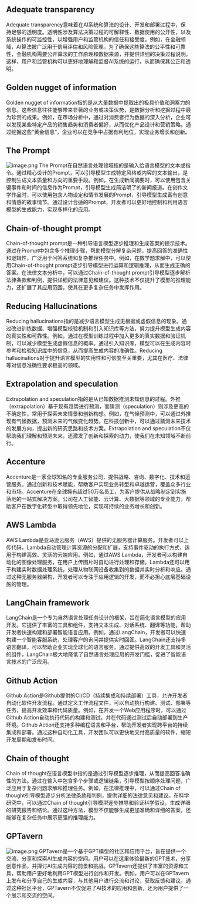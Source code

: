 
## Adequate transparency

Adequate transparency意味着在AI系统和算法的设计、开发和部署过程中，保持足够的透明度。透明性涉及算法决策过程的可解释性、数据使用的公开性，以及系统操作的可监控性，以增强用户和监管机构的信任和接受度。例如，在金融领域，AI算法被广泛用于信用评估和风险管理。为了确保这些算法的公平性和可靠性，金融机构需要公开算法的工作原理和数据来源，并提供详细的决策过程说明。这样，用户和监管机构可以更好地理解和监督AI系统的运行，从而确保其公正和透明。

## Golden nugget of information

Golden nugget of information指的是从大量数据中提取出的极具价值和洞察力的信息。这些信息往往能够带来显著的业务或决策优势，是数据分析和挖掘过程中最为珍贵的成果。例如，在市场分析中，通过对消费者行为数据的深入分析，企业可以发现某些特定产品的销售趋势和消费者偏好，从而优化产品设计和营销策略。通过挖掘这些“黄金信息”，企业可以在竞争中占据有利地位，实现业务增长和创新。

## The Prompt

![image.png](https://cdn.jsdelivr.net/gh/duanbiao2000/BlogGallery@main/picture/20240611123458.png)
The Prompt在自然语言处理领域指的是输入给语言模型的文本或指令。通过精心设计的Prompt，可以引导模型生成特定风格或内容的文本输出，是控制生成文本质量和方向的重要手段。例如，在生成新闻摘要时，可以使用包含关键事件和时间的信息作为Prompt，引导模型生成简洁明了的新闻报道。在创作文学作品时，可以使用包含人物设定和情节发展的Prompt，引导模型生成富有创意和情感的故事情节。通过设计合适的Prompt，开发者可以更好地控制和利用语言模型的生成能力，实现多样化的应用。

## Chain-of-thought prompt

Chain-of-thought prompt是一种引导语言模型逐步推理和生成答案的提示技术。通过在Prompt中包含多个推理步骤，帮助模型分解复杂问题，提高回答的准确性和逻辑性，广泛用于问答系统和复杂推理任务中。例如，在数学题求解中，可以使用Chain-of-thought prompt逐步引导模型进行运算和逻辑推理，从而生成正确的答案。在法律文本分析中，可以通过Chain-of-thought prompt引导模型逐步解析法律条款和判例，提供详细的法律意见和建议。这种技术不仅提升了模型的推理能力，还扩展了其应用范围，使其在更多复杂任务中发挥作用。

## Reducing Hallucinations

Reducing hallucinations指的是减少语言模型生成无根据或虚假信息的现象。通过改进训练数据、增强模型校验机制和引入知识库等方法，努力提升模型生成内容的真实性和可靠性。例如，通过在模型训练过程中加入更多的真实数据和验证机制，可以减少模型生成虚假信息的概率。通过引入知识库，模型可以在生成内容时参考和检验知识库中的信息，从而提高生成内容的准确性。Reducing hallucinations对于提升语言模型的实用性和可信度至关重要，尤其在医疗、法律等对信息准确性要求极高的领域。

## Extrapolation and speculation

Extrapolation and speculation指的是从已知数据推测未知信息的过程。外推（extrapolation）基于现有趋势进行预测，而猜测（speculation）则涉及更高的不确定性，常用于探索未来情景和创新构想。例如，在气候预测中，可以通过外推现有气候数据，预测未来的气候变化趋势。在科技创新中，可以通过猜测未来技术的发展方向，提出新的研究思路和技术方案。Extrapolation and speculation不仅帮助我们理解和预测未来，还激发了创新和探索的动力，使我们在未知领域不断前行。

## Accenture

Accenture是一家全球知名的专业服务公司，提供战略、咨询、数字化、技术和运营服务。通过创新和技术赋能，帮助客户实现业务转型和卓越运营，覆盖众多行业和市场。Accenture在全球拥有超过50万名员工，为客户提供从战略制定到实施落地的一站式解决方案。公司在人工智能、云计算、大数据等领域的专业能力，帮助客户在数字化转型中取得领先地位，实现可持续的业务增长和创新。

## AWS Lambda

AWS Lambda是亚马逊云服务（AWS）提供的无服务器计算服务。开发者可以上传代码，Lambda自动管理计算资源的分配和扩展，支持事件驱动的执行方式，适用于构建高效、灵活的云端应用。例如，通过AWS Lambda，开发者可以构建自动化的图像处理服务，在用户上传图片时自动进行处理和存储。Lambda还可以用于构建实时数据处理系统，处理从物联网设备收集到的数据并实时分析和响应。通过这种无服务器架构，开发者可以专注于应用逻辑的开发，而不必担心底层基础设施的管理。

## LangChain framework

LangChain是一个专为自然语言处理任务设计的框架，旨在简化语言模型的应用开发。它提供了丰富的工具和组件，支持文本生成、对话系统、翻译等功能，帮助开发者快速构建和部署智能语言应用。例如，通过LangChain，开发者可以快速构建一个智能客服系统，处理客户的询问并提供实时回答。LangChain还支持多语言翻译，可以帮助企业实现全球化的语言服务。通过提供高效的开发工具和灵活的组件，LangChain极大地降低了自然语言处理应用的开发门槛，促进了智能语言技术的广泛应用。

## Github Action

Github Action是Github提供的CI/CD（持续集成和持续部署）工具，允许开发者自动化软件开发流程。通过定义工作流程文件，可以自动执行构建、测试、部署等任务，提高开发效率和代码质量。例如，在开发一个Web应用程序时，可以通过Github Action自动执行代码的构建和测试，并在代码通过测试后自动部署到生产环境。Github Action还支持多种编程语言和平台，帮助开发者实现跨平台的持续集成和部署。通过这种自动化工具，开发团队可以更快地交付高质量的软件，缩短开发周期和发布时间。

## Chain of thought

Chain of thought在语言模型中指的是通过引导模型逐步推理，从而提高回答准确性的方法。通过在输入中包含多个步骤或逻辑链条，引导模型按顺序处理问题，广泛应用于复杂问题求解和推理任务。例如，在法律推理中，可以通过Chain of thought引导模型逐步分析法律条款和判例，提供详细的法律意见和建议。在科学研究中，可以通过Chain of thought引导模型逐步推导和验证科学假设，生成详细的研究报告和结论。通过这种方法，模型不仅能够生成更加准确和详细的答案，还能够在复杂任务中展示更强的推理能力。

## GPTavern

![image.png](https://cdn.jsdelivr.net/gh/duanbiao2000/BlogGallery@main/picture/20240611193845.png)
GPTavern是一个基于GPT模型的社区和应用平台，旨在提供一个交流、分享和探索AI生成内容的空间。用户可以在这里体验最新的GPT技术，分享创意作品，并探讨AI生成内容的前景和挑战。GPTavern还提供了丰富的资源和工具，帮助用户更好地利用GPT模型进行创作和开发。例如，用户可以在GPTavern上发布和分享自己的生成内容，与其他用户进行交流和讨论，获取反馈和建议。通过这种社区平台，GPTavern不仅促进了AI技术的应用和创新，还为用户提供了一个展示和交流的空间。
